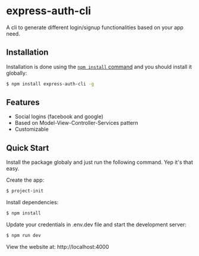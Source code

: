 # express-auth-cli
A cli to generate different login/signup functionalities based on your app need.


## Installation

Installation is done using the
[`npm install` command](https://docs.npmjs.com/downloading-and-installing-packages-globally) and you should install it globally:

```bash
$ npm install express-auth-cli -g
```

## Features

  * Social logins (facebook and google)
  * Based on Model-View-Controller-Services pattern
  * Customizable

## Quick Start

  Install the package globaly and just run the following command. Yep it's that easy.

  Create the app:

```bash
$ project-init
```

  Install dependencies:

```bash
$ npm install
```

  Update your credentials in .env.dev file and start the development server:

```bash
$ npm run dev
```

  View the website at: http://localhost:4000
